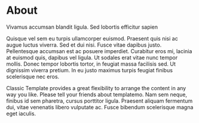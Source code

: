 # About

Vivamus accumsan blandit ligula. Sed lobortis efficitur sapien

Quisque vel sem eu turpis ullamcorper euismod. Praesent quis nisi ac augue luctus viverra. Sed et dui nisi. Fusce vitae dapibus justo. Pellentesque accumsan est ac posuere imperdiet. Curabitur eros mi, lacinia at euismod quis, dapibus vel ligula. Ut sodales erat vitae nunc tempor mollis. Donec tempor lobortis tortor, in feugiat massa facilisis sed. Ut dignissim viverra pretium. In eu justo maximus turpis feugiat finibus scelerisque nec eros.

Classic Template provides a great flexibility to arrange the content in any way you like. Please tell your friends about templatemo. Nam sem neque, finibus id sem pharetra, cursus porttitor ligula. Praesent aliquam fermentum dui, vitae venenatis libero vulputate ac. Fusce bibendum scelerisque magna eget iaculis.
